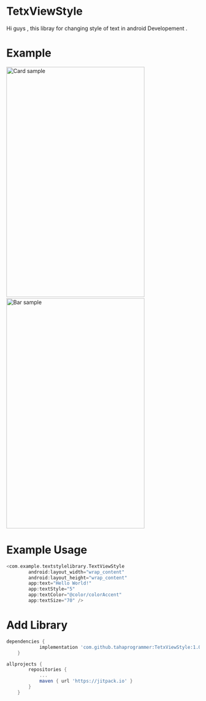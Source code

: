 # TetxViewStyle
Hi guys , this libray for changing style of text in android Developement .
# Example 

<img alt="Card sample" width="360" height="600" src="http://mrjeandeveloper.online/s1.png" />&nbsp;&nbsp;&nbsp;&nbsp;&nbsp;&nbsp;&nbsp;&nbsp;<img alt="Bar sample" width="360" height="600" src="http://mrjeandeveloper.online/s2.png" />

# Example Usage

```groovy
<com.example.textstylelibrary.TextViewStyle
        android:layout_width="wrap_content"
        android:layout_height="wrap_content"
        app:text="Hello World!"
        app:textStyle="5"
        app:textColor="@color/colorAccent"
        app:textSize="70" />
```
# Add Library 

```groovy
dependencies {
	        implementation 'com.github.tahaprogrammer:TetxViewStyle:1.0.0'
	}
```

```groovy
allprojects {
		repositories {
			...
			maven { url 'https://jitpack.io' }
		}
	}
```
